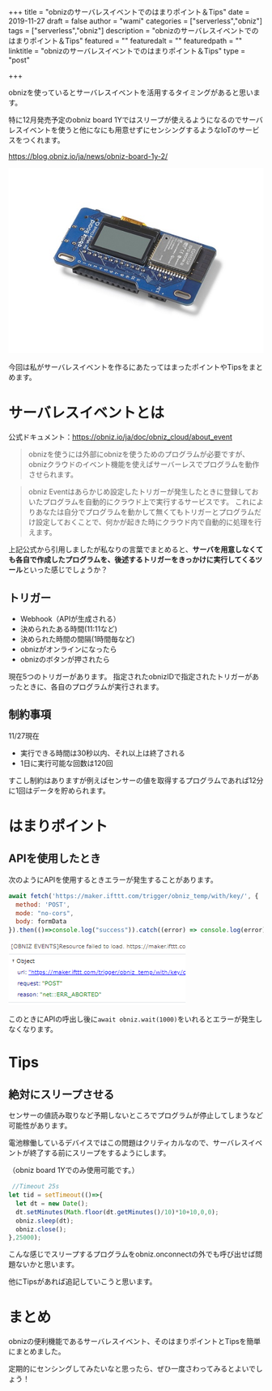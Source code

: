 +++
title = "obnizのサーバレスイベントでのはまりポイント＆Tips"
date = 2019-11-27
draft = false
author = "wami"
categories = ["serverless","obniz"]
tags = ["serverless","obniz"]
description = "obnizのサーバレスイベントでのはまりポイント＆Tips"
featured = ""
featuredalt = ""
featuredpath = ""
linktitle = "obnizのサーバレスイベントでのはまりポイント＆Tips"
type = "post"

+++

obnizを使っているとサーバレスイベントを活用するタイミングがあると思います。

特に12月発売予定のobniz board 1Yではスリープが使えるようになるのでサーバレスイベントを使うと他になにも用意せずにセンシングするようなIoTのサービスをつくれます。

https://blog.obniz.io/ja/news/obniz-board-1y-2/

![](../../img/2019/obniz_serverless/7_0.jpeg)

今回は私がサーバレスイベントを作るにあたってはまったポイントやTipsをまとめます。

# サーバレスイベントとは

公式ドキュメント：https://obniz.io/ja/doc/obniz_cloud/about_event

> obnizを使うには外部にobnizを使うためのプログラムが必要ですが、obnizクラウドのイベント機能を使えばサーバーレスでプログラムを動作させられます。

> obniz Eventはあらかじめ設定したトリガーが発生したときに登録しておいたプログラムを自動的にクラウド上で実行するサービスです。
これによりあなたは自分でプログラムを動かして無くてもトリガーとプログラムだけ設定しておくことで、何かが起きた時にクラウド内で自動的に処理を行えます。

上記公式から引用しましたが私なりの言葉でまとめると、**サーバを用意しなくても各自で作成したプログラムを、後述するトリガーをきっかけに実行してくるツール**といった感じでしょうか？

## トリガー

- Webhook（APIが生成される）
- 決められたある時間(11:11など)
- 決められた時間の間隔(1時間毎など)
- obnizがオンラインになったら
- obnizのボタンが押されたら

現在5つのトリガーがあります。
指定されたobnizIDで指定されたトリガーがあったときに、各自のプログラムが実行されます。

## 制約事項
11/27現在

- 実行できる時間は30秒以内、それ以上は終了される
- 1日に実行可能な回数は120回

すこし制約はありますが例えばセンサーの値を取得するプログラムであれば12分に1回はデータを貯められます。

# はまりポイント

## APIを使用したとき

次のようにAPIを使用するときエラーが発生することがあります。

```js
await fetch('https://maker.ifttt.com/trigger/obniz_temp/with/key/', {
  method: 'POST',
  mode: "no-cors",
  body: formData
}).then(()=>console.log("success")).catch((error) => console.log(error));
```

![](../../img/2019/obniz_serverless/3_3.png)

このときにAPIの呼出し後に```await obniz.wait(1000)```をいれるとエラーが発生しなくなります。

# Tips

## 絶対にスリープさせる

センサーの値読み取りなど予期しないところでプログラムが停止してしまうなど可能性があります。

電池稼働しているデバイスではこの問題はクリティカルなので、サーバレスイベントが終了する前にスリープをするようにします。

（obniz board 1Yでのみ使用可能です。）

```js
 //Timeout 25s
let tid = setTimeout(()=>{
  let dt = new Date();
  dt.setMinutes(Math.floor(dt.getMinutes()/10)*10+10,0,0);
  obniz.sleep(dt);
  obniz.close();
},25000);
```

こんな感じでスリープするプログラムをobniz.onconnectの外でも呼び出せば問題ないかと思います。

他にTipsがあれば追記していこうと思います。

# まとめ

obnizの便利機能であるサーバレスイベント、そのはまりポイントとTipsを簡単にまとめました。

定期的にセンシングしてみたいなと思ったら、ぜひ一度さわってみるとよいでしょう！
